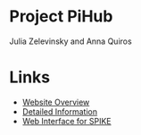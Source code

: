 # Project PiHub #
Julia Zelevinsky and Anna Quiros

# Links #
* [Website Overview](http://www.ceeoinnovations.org/projectpihub/)
* [Detailed Information](http://www.ceeoinnovations.org/projectpihub/)
* [Web Interface for SPIKE](http://www.ceeoinnovations.org/interface-for-spike/)

